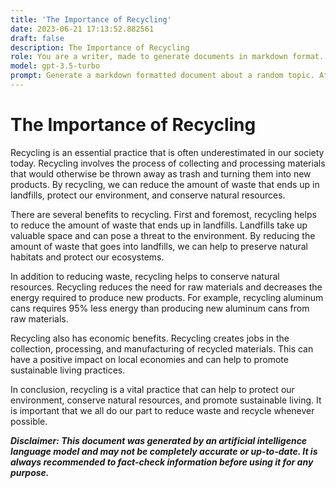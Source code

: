 ```yaml
---
title: 'The Importance of Recycling'
date: 2023-06-21 17:13:52.882561
draft: false
description: The Importance of Recycling
role: You are a writer, made to generate documents in markdown format. It is very important that all of the documents you generate are in valid markdown format.
model: gpt-3.5-turbo
prompt: Generate a markdown formatted document about a random topic. At the bottom, include a disclaimer explaining that the document was generated by you. The first line of the document should be the title. Make sure that the entire document is in proper markdown format, using a mix of various tags to make the document visually appealing.
---
```


# The Importance of Recycling

Recycling is an essential practice that is often underestimated in our society today. Recycling involves the process of collecting and processing materials that would otherwise be thrown away as trash and turning them into new products. By recycling, we can reduce the amount of waste that ends up in landfills, protect our environment, and conserve natural resources.

There are several benefits to recycling. First and foremost, recycling helps to reduce the amount of waste that ends up in landfills. Landfills take up valuable space and can pose a threat to the environment. By reducing the amount of waste that goes into landfills, we can help to preserve natural habitats and protect our ecosystems.

In addition to reducing waste, recycling helps to conserve natural resources. Recycling reduces the need for raw materials and decreases the energy required to produce new products. For example, recycling aluminum cans requires 95% less energy than producing new aluminum cans from raw materials.

Recycling also has economic benefits. Recycling creates jobs in the collection, processing, and manufacturing of recycled materials. This can have a positive impact on local economies and can help to promote sustainable living practices.

In conclusion, recycling is a vital practice that can help to protect our environment, conserve natural resources, and promote sustainable living. It is important that we all do our part to reduce waste and recycle whenever possible.

***Disclaimer: This document was generated by an artificial intelligence language model and may not be completely accurate or up-to-date. It is always recommended to fact-check information before using it for any purpose.***